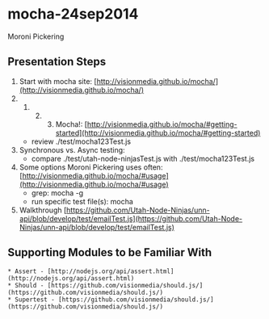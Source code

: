 mocha-24sep2014
===============

Moroni Pickering

Presentation Steps
--------------------
1. Start with mocha site: [http://visionmedia.github.io/mocha/](http://visionmedia.github.io/mocha/)
2. 1. 2. 3. Mocha!:  [http://visionmedia.github.io/mocha/#getting-started](http://visionmedia.github.io/mocha/#getting-started)
    * review ./test/mocha123Test.js
3. Synchronous vs. Async testing: 
    * compare ./test/utah-node-ninjasTest.js with ./test/mocha123Test.js
4. Some options Moroni Pickering uses often: [http://visionmedia.github.io/mocha/#usage](http://visionmedia.github.io/mocha/#usage)
    * grep: mocha -g <pattern>
    * run specific test file(s): mocha <files>
5. Walkthrough [https://github.com/Utah-Node-Ninjas/unn-api/blob/develop/test/emailTest.js](https://github.com/Utah-Node-Ninjas/unn-api/blob/develop/test/emailTest.js)


Supporting Modules to be Familiar With
---------------------------------------
    * Assert - [http://nodejs.org/api/assert.html](http://nodejs.org/api/assert.html)
    * Should - [https://github.com/visionmedia/should.js/](https://github.com/visionmedia/should.js/)
    * Supertest - [https://github.com/visionmedia/should.js/](https://github.com/visionmedia/should.js/)